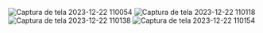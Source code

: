 ![Captura de tela 2023-12-22 110054](https://github.com/IsabelaMarquesOliveira/techtreinamentos/assets/144159696/db64b56e-0ea2-492e-9022-544edd8da50e)
![Captura de tela 2023-12-22 110118](https://github.com/IsabelaMarquesOliveira/techtreinamentos/assets/144159696/1e0898dc-d86d-403a-aefa-6a3c32905232)
![Captura de tela 2023-12-22 110138](https://github.com/IsabelaMarquesOliveira/techtreinamentos/assets/144159696/262070e7-fb34-4853-a80b-409446a57117)
![Captura de tela 2023-12-22 110154](https://github.com/IsabelaMarquesOliveira/techtreinamentos/assets/144159696/dbe822b6-aec9-40fa-ae84-a2fb8df8fab7)

